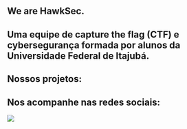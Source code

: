 ## We are HawkSec.

## Uma equipe de capture the flag (CTF) e cybersegurança formada por alunos da Universidade Federal de Itajubá.

## Nossos projetos:

## Nos acompanhe nas redes sociais:
<a href="https://www.instagram.com/hawksec_/" target="_blank"><img src="https://img.shields.io/badge/-Instagram-%23E4405F?style=for-the-badge&logo=instagram&logoColor=white" target="_blank"></a>

